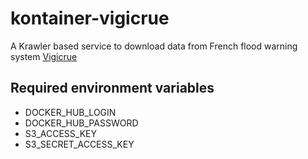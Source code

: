# kontainer-vigicrue

A Krawler based service to download data from French flood warning system [Vigicrue](https://www.vigicrues.gouv.fr/)

## Required environment variables

- DOCKER_HUB_LOGIN
- DOCKER_HUB_PASSWORD
- S3_ACCESS_KEY
- S3_SECRET_ACCESS_KEY



